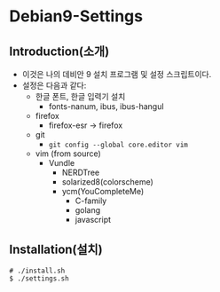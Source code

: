# Debian9-Settings

## Introduction(소개)
- 이것은 나의 데비안 9 설치 프로그램 및 설정 스크립트이다.
- 설정은 다음과 같다:
  - 한글 폰트, 한글 입력기 설치
    - fonts-nanum, ibus, ibus-hangul
  - firefox
    - firefox-esr -> firefox 
  - git
    - `git config --global core.editor vim`
  - vim (from source)
    - Vundle
      - NERDTree
      - solarized8(colorscheme)
      - ycm(YouCompleteMe)
        - C-family
        - golang
        - javascript

## Installation(설치)
```
# ./install.sh
$ ./settings.sh
```
